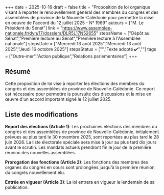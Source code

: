 +++
date = 2025-10-16
draft = false
title = "Proposition de loi organique visant à reporter le renouvellement général des membres du congrès et des assemblées de province de la Nouvelle-Calédonie pour permettre la mise en oeuvre de l'accord du 12 juillet 2025 - N° 1969"
auteurs = ["M. Le Président du Sénat"]
link = "https://www.assemblee-nationale.fr/dyn/17/dossiers/DLR5L17N52655"
stepsName = ["Dépôt au Sénat","Première lecture au Sénat","Première lecture à l'Assemblée nationale"]
stepsDate = ["Mercredi 13 août 2025","Mercredi 13 août 2025","Jeudi 16 octobre 2025"]
stepsStatus = ["","Texte adopté ✔️",""]
tags = ["Outre-mer","Action publique","Relations parlementaires"]
+++

## Résumé

Cette proposition de loi vise à reporter les élections des membres du congrès et des assemblées de province de Nouvelle-Calédonie. Ce report est nécessaire pour permettre la poursuite des discussions et la mise en œuvre d'un accord important signé le 12 juillet 2025.

## Liste des modifications

**Report des élections (Article 1)**: Les prochaines élections des membres du congrès et des assemblées de province de Nouvelle-Calédonie, initialement prévues au plus tard le 30 novembre 2025, sont reportées au plus tard le 28 juin 2026. La liste électorale spéciale sera mise à jour au plus tard dix jours avant le scrutin. Les mandats actuels prendront fin le jour de la première réunion des nouvelles assemblées.

**Prorogation des fonctions (Article 2)**: Les fonctions des membres des organes du congrès en cours sont prolongées jusqu'à la première réunion du congrès nouvellement élu.

**Entrée en vigueur (Article 3)**: La loi entrera en vigueur le lendemain de sa publication.
